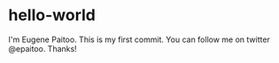 # hello-world

I'm Eugene Paitoo.
This is my first commit. 
You can follow me on twitter @epaitoo.
Thanks!
